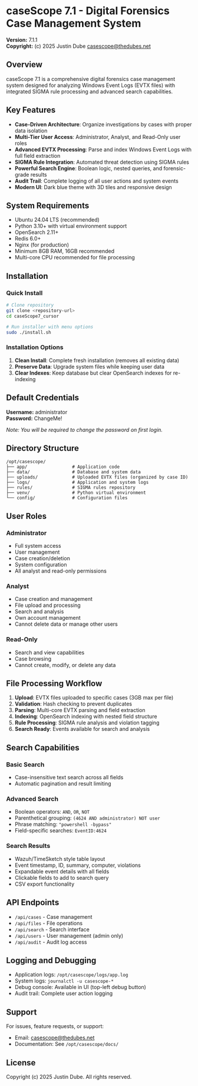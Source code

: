 # caseScope 7.1 - Digital Forensics Case Management System

**Version:** 7.1.1  
**Copyright:** (c) 2025 Justin Dube <casescope@thedubes.net>

## Overview

caseScope 7.1 is a comprehensive digital forensics case management system designed for analyzing Windows Event Logs (EVTX files) with integrated SIGMA rule processing and advanced search capabilities.

## Key Features

- **Case-Driven Architecture**: Organize investigations by cases with proper data isolation
- **Multi-Tier User Access**: Administrator, Analyst, and Read-Only user roles
- **Advanced EVTX Processing**: Parse and index Windows Event Logs with full field extraction
- **SIGMA Rule Integration**: Automated threat detection using SIGMA rules
- **Powerful Search Engine**: Boolean logic, nested queries, and forensic-grade results
- **Audit Trail**: Complete logging of all user actions and system events
- **Modern UI**: Dark blue theme with 3D tiles and responsive design

## System Requirements

- Ubuntu 24.04 LTS (recommended)
- Python 3.10+ with virtual environment support
- OpenSearch 2.11+
- Redis 6.0+
- Nginx (for production)
- Minimum 8GB RAM, 16GB recommended
- Multi-core CPU recommended for file processing

## Installation

### Quick Install
```bash
# Clone repository
git clone <repository-url>
cd caseScope7_cursor

# Run installer with menu options
sudo ./install.sh
```

### Installation Options
1. **Clean Install**: Complete fresh installation (removes all existing data)
2. **Preserve Data**: Upgrade system files while keeping user data
3. **Clear Indexes**: Keep database but clear OpenSearch indexes for re-indexing

## Default Credentials

**Username:** administrator  
**Password:** ChangeMe!

*Note: You will be required to change the password on first login.*

## Directory Structure

```
/opt/casescope/
├── app/                 # Application code
├── data/                # Database and system data
├── uploads/             # Uploaded EVTX files (organized by case ID)
├── logs/                # Application and system logs
├── rules/               # SIGMA rules repository
├── venv/                # Python virtual environment
└── config/              # Configuration files
```

## User Roles

### Administrator
- Full system access
- User management
- Case creation/deletion
- System configuration
- All analyst and read-only permissions

### Analyst
- Case creation and management
- File upload and processing
- Search and analysis
- Own account management
- Cannot delete data or manage other users

### Read-Only
- Search and view capabilities
- Case browsing
- Cannot create, modify, or delete any data

## File Processing Workflow

1. **Upload**: EVTX files uploaded to specific cases (3GB max per file)
2. **Validation**: Hash checking to prevent duplicates
3. **Parsing**: Multi-core EVTX parsing and field extraction
4. **Indexing**: OpenSearch indexing with nested field structure
5. **Rule Processing**: SIGMA rule analysis and violation tagging
6. **Search Ready**: Events available for search and analysis

## Search Capabilities

### Basic Search
- Case-insensitive text search across all fields
- Automatic pagination and result limiting

### Advanced Search
- Boolean operators: `AND`, `OR`, `NOT`
- Parenthetical grouping: `(4624 AND administrator) NOT user`
- Phrase matching: `"powershell -bypass"`
- Field-specific searches: `EventID:4624`

### Search Results
- Wazuh/TimeSketch style table layout
- Event timestamp, ID, summary, computer, violations
- Expandable event details with all fields
- Clickable fields to add to search query
- CSV export functionality

## API Endpoints

- `/api/cases` - Case management
- `/api/files` - File operations
- `/api/search` - Search interface
- `/api/users` - User management (admin only)
- `/api/audit` - Audit log access

## Logging and Debugging

- Application logs: `/opt/casescope/logs/app.log`
- System logs: `journalctl -u casescope-*`
- Debug console: Available in UI (top-left debug button)
- Audit trail: Complete user action logging

## Support

For issues, feature requests, or support:
- Email: casescope@thedubes.net
- Documentation: See `/opt/casescope/docs/`

## License

Copyright (c) 2025 Justin Dube. All rights reserved.
